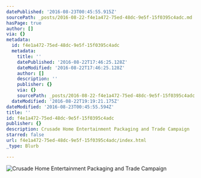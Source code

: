 ```yaml
---
datePublished: '2016-08-23T00:45:55.915Z'
sourcePath: _posts/2016-08-22-f4e1a472-75ed-48dc-9e5f-15f0395c4adc.md
hasPage: true
author: []
via: {}
metadata:
  id: f4e1a472-75ed-48dc-9e5f-15f0395c4adc
  metadata:
    title: ''
    datePublished: '2016-08-22T17:46:25.128Z'
    dateModified: '2016-08-22T17:46:25.128Z'
    author: []
    description: ''
    publisher: {}
    via: {}
    sourcePath: _posts/2016-08-22-f4e1a472-75ed-48dc-9e5f-15f0395c4adc.md
  dateModified: '2016-08-22T19:19:21.175Z'
dateModified: '2016-08-23T00:45:55.594Z'
title: ''
id: f4e1a472-75ed-48dc-9e5f-15f0395c4adc
publisher: {}
description: Crusade Home Entertainment Packaging and Trade Campaign
starred: false
url: f4e1a472-75ed-48dc-9e5f-15f0395c4adc/index.html
_type: Blurb

---
```

![Crusade Home Entertainment Packaging and Trade Campaign](https://the-grid-user-content.s3-us-west-2.amazonaws.com/3e0e7b1f-6707-45cc-a958-dbf368e32d50.jpg)